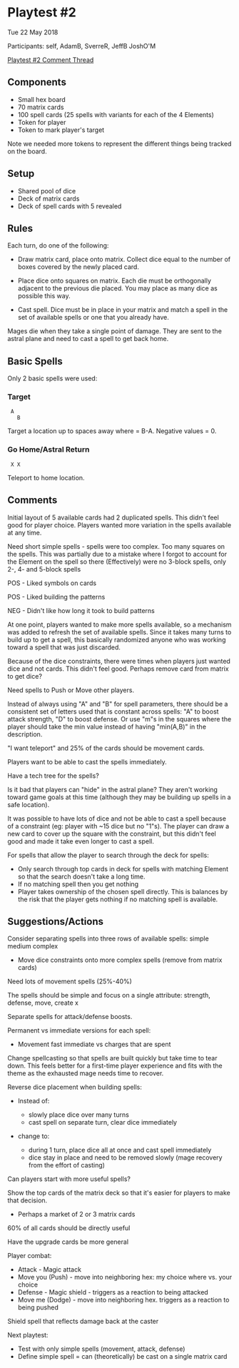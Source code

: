 # Playtest #2

Tue 22 May 2018

Participants: self, AdamB, SverreR, JeffB JoshO'M

[Playtest #2 Comment Thread](https://github.com/garykac/blockchain/issues/2)

## Components

* Small hex board
* 70 matrix cards
* 100 spell cards (25 spells with variants for each of the 4 Elements)
* Token for player
* Token to mark player's target

Note we needed more tokens to represent the different things being tracked on the board.

## Setup

* Shared pool of dice
* Deck of matrix cards
* Deck of spell cards with 5 revealed

## Rules

Each turn, do one of the following:

* Draw matrix card, place onto matrix.
Collect dice equal to the number of boxes covered by the newly placed card.

* Place dice onto squares on matrix. Each die must be orthogonally adjacent to
the previous die placed. You may place as many dice as possible this way.

* Cast spell. Dice must be in place in your matrix and match a spell in the set
of available spells or one that you already have.

Mages die when they take a single point of damage. They are sent to the astral plane and need to cast a spell to get back home.

## Basic Spells

Only 2 basic spells were used:

### Target
```
 A
   B
```

Target a location up to <n> spaces away where <n> = B-A. Negative values = 0.

### Go Home/Astral Return
```
 X X
```

Teleport to home location.

## Comments

Initial layout of 5 available cards had 2 duplicated spells. This didn't feel good
for player choice.
Players wanted more variation in the spells available at any time.

Need short simple spells - spells were too complex. Too many squares on the spells. This was partially due to a mistake
where I forgot to account for the Element on the spell so there (Effectively) were no
3-block spells, only 2-, 4- and 5-block spells

POS - Liked symbols on cards

POS - Liked building the patterns

NEG - Didn't like how long it took to build patterns

At one point, players wanted to make more spells available, so a mechanism was added to refresh the set of available spells. Since it takes many turns to build up to get a spell, this basically randomized anyone who was working toward a spell that was just discarded.

Because of the dice constraints, there were times when players just wanted dice and not cards. This didn't feel good. Perhaps remove card from matrix to get dice?

Need spells to Push or Move other players.

Instead of always using "A" and "B" for spell parameters, there should be a consistent set of letters used that is constant across spells: "A" to boost attack strength, "D" to boost defense. Or use "m"s in the squares where the player should take the min value instead of having "min(A,B)" in the description.

"I want teleport" and 25% of the cards should be movement cards.

Players want to be able to cast the spells immediately.

Have a tech tree for the spells?

Is it bad that players can "hide" in the astral plane? They aren't working toward game goals at this time (although they may be building up spells in a safe location).

It was possible to have lots of dice and not be able to cast a spell because of a constraint (eg: player with ~15 dice but no "1"s). The player can draw a new card to cover up the square with the constraint, but this didn't feel good and made it take even longer to cast a spell.

For spells that allow the player to search through the deck for spells:

* Only search through top <n> cards in deck for spells with matching Element so that the search doesn't take a long time.
* If no matching spell then you get nothing
* Player takes ownership of the chosen spell directly. This is balances by the risk that the player gets nothing if no matching spell is available.

## Suggestions/Actions

Consider separating spells into three rows of available spells: simple medium complex

* Move dice constraints onto more complex spells (remove from matrix cards)

Need lots of movement spells (25%-40%)

The spells should be simple and focus on a single attribute: strength, defense, move, create x

Separate spells for attack/defense boosts.

Permanent vs immediate versions for each spell:

* Movement fast immediate vs charges that are spent

Change spellcasting so that spells are built quickly but take time to tear down. This 
feels better for a first-time player experience and fits with the theme as the 
exhausted mage needs time to recover.

Reverse dice placement when building spells:

* Instead of:

	* slowly place dice over many turns
	* cast spell on separate turn, clear dice immediately

* change to:

	* during 1 turn, place dice all at once and cast spell immediately
	* dice stay in place and need to be removed slowly (mage recovery from the effort of casting)

Can players start with more useful spells?

Show the top cards of the matrix deck so that it's easier for players to make that decision.

* Perhaps a market of 2 or 3 matrix cards

60% of all cards should be directly useful

Have the upgrade cards be more general

Player combat:

* Attack - Magic attack
* Move you (Push) - move into neighboring hex: my choice where vs. your choice
* Defense - Magic shield - triggers as a reaction to being attacked
* Move me (Dodge) - move into neighboring hex. triggers as a reaction to being pushed

Shield spell that reflects damage back at the caster

Next playtest:

* Test with only simple spells (movement, attack, defense)
* Define simple spell = can (theoretically) be cast on a single matrix card
